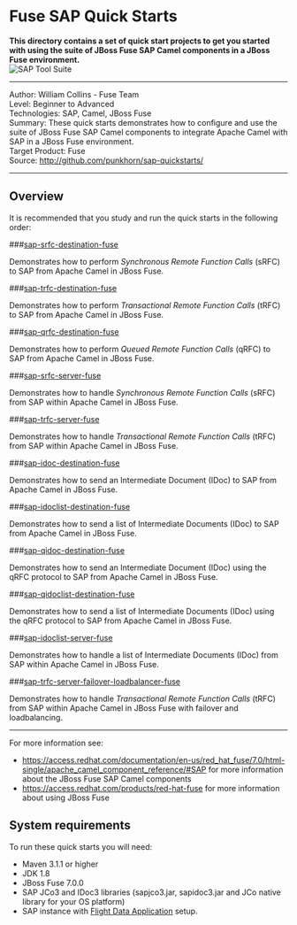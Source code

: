Fuse SAP Quick Starts  
=====================  
 **This directory contains a set of quick start projects to get you started with using the suite of JBoss Fuse SAP Camel components in a JBoss Fuse environment.**  
![SAP Tool Suite](../sap_tool_suite.png "SAP Tool Suite")

***  
Author: William Collins - Fuse Team  
Level: Beginner to Advanced  
Technologies: SAP, Camel, JBoss Fuse  
Summary: These quick starts demonstrates how to configure and use the suite of JBoss Fuse SAP Camel components to integrate Apache Camel with SAP in a JBoss Fuse environment.       
Target Product: Fuse  
Source: <http://github.com/punkhorn/sap-quickstarts/>  

***  

Overview  
--------  

It is recommended that you study and run the quick starts in the following order:  

###[sap-srfc-destination-fuse](sap-srfc-destination-fuse/README.md)  

Demonstrates how to perform *Synchronous Remote Function Calls* (sRFC) to SAP from Apache Camel in JBoss Fuse.   
  
###[sap-trfc-destination-fuse](sap-trfc-destination-fuse/README.md)  

Demonstrates how to perform *Transactional Remote Function Calls* (tRFC) to SAP from Apache Camel in JBoss Fuse.      
  
###[sap-qrfc-destination-fuse](sap-qrfc-destination-fuse/README.md)  

Demonstrates how to perform *Queued Remote Function Calls* (qRFC) to SAP from Apache Camel in JBoss Fuse.   
  
###[sap-srfc-server-fuse](sap-srfc-server-fuse/README.md)   

Demonstrates how to handle *Synchronous Remote Function Calls* (sRFC) from SAP within Apache Camel in JBoss Fuse.   
  
###[sap-trfc-server-fuse](sap-trfc-server-fuse/README.md)  

Demonstrates how to handle *Transactional Remote Function Calls* (tRFC) from SAP within Apache Camel in JBoss Fuse.   
  
###[sap-idoc-destination-fuse](sap-idoc-destination-fuse/README.md)  

Demonstrates how to send an Intermediate Document (IDoc) to SAP from Apache Camel in JBoss Fuse.   
  
###[sap-idoclist-destination-fuse](sap-idoclist-destination-fuse/README.md)  

Demonstrates how to send a list of Intermediate Documents (IDoc) to SAP from Apache Camel in JBoss Fuse.   
  
###[sap-qidoc-destination-fuse](sap-qidoc-destination-fuse/README.md)  

Demonstrates how to send an Intermediate Document (IDoc) using the qRFC protocol to SAP from Apache Camel in JBoss Fuse.   
  
###[sap-qidoclist-destination-fuse](sap-qidoclist-destination-fuse/README.md)  

Demonstrates how to send a list of Intermediate Documents (IDoc) using the qRFC protocol to SAP from Apache Camel in JBoss Fuse.   
  
###[sap-idoclist-server-fuse](sap-idoclist-server-fuse/README.md)  

Demonstrates how to handle a list of Intermediate Documents (IDoc) from SAP within Apache Camel in JBoss Fuse.   
  
###[sap-trfc-server-failover-loadbalancer-fuse](sap-trfc-server-failover-loadbalancer-fuse/README.md)  

Demonstrates how to handle *Transactional Remote Function Calls* (tRFC) from SAP within Apache Camel in JBoss Fuse with failover and loadbalancing.   
  
-----
For more information see:

* <https://access.redhat.com/documentation/en-us/red_hat_fuse/7.0/html-single/apache_camel_component_reference/#SAP> for more information about the JBoss Fuse SAP Camel components 
* <https://access.redhat.com/products/red-hat-fuse> for more information about using JBoss Fuse

System requirements
-------------------

To run these quick starts you will need:

* Maven 3.1.1 or higher
* JDK 1.8
* JBoss Fuse 7.0.0
* SAP JCo3 and IDoc3 libraries (sapjco3.jar, sapidoc3.jar and JCo native library for your OS platform)
* SAP instance with [Flight Data Application](http://help.sap.com/saphelp_erp60_sp/helpdata/en/db/7c623cf568896be10000000a11405a/content.htm) setup.
  